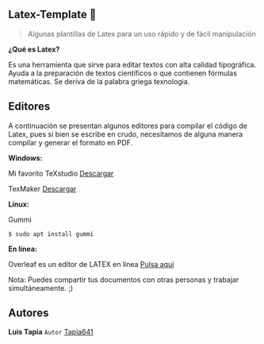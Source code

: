 ## Latex-Template 🤯
>Algunas plantillas de Latex para un uso rápido y de fácil manipulación

**¿Qué es Latex?** 

Es una herramienta que sirve para editar textos con alta calidad tipográfica. Ayuda a la preparación de textos científicos o que contienen fórmulas matemáticas. Se deriva de la palabra griega texnologia.

## Editores

A continuación se presentan algunos editores para compilar el código de Latex, pues si bien se escribe en crudo, necesitamos de alguna manera compilar y generar el formato en PDF.

**Windows:**

Mi favorito TeXstudio [Descargar](https://www.texstudio.org/)

TexMaker [Descargar](http://www.xm1math.net/texmaker/download.html)

**Linux:**

Gummi

```
$ sudo apt install gummi
```

**En línea:**

Overleaf es un editor de LATEX en línea [Pulsa aquí](https://www.overleaf.com)

Nota: Puedes compartir tus documentos con otras personas y trabajar simultáneamente. ;)

## Autores 
**Luis Tapia** ```Autor``` [Tapia641](https://github.com/Tapia641)
